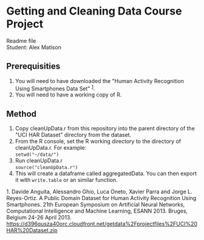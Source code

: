 # Getting and Cleaning Data Course Project
Readme file  
Student: Alex Matison  

## Prerequisities
1. You will need to have downloaded the "Human Activity Recognition Using Smartphones Data Set" <sup>[1](#fn1)</sup>.
2. You will need to have a working copy of R.

## Method
1. Copy cleanUpData.r from this repository into the parent directory of the "UCI HAR Dataset" directory from the dataset.
2. From the R console, set the R working directory to the directory of cleanUpData.r. For example:  
`setwd("~/data/")`
3. Run cleanUpData.r  
`source("cleanUpData.r")`
4. This will create a dataframe called aggregatedData. You can then export it with `write.table` or an similar function.



<a name="fn1">1.</a>  Davide Anguita, Alessandro Ghio, Luca Oneto, Xavier Parra and Jorge L. Reyes-Ortiz. A Public Domain Dataset for Human Activity Recognition Using Smartphones. 21th European Symposium on Artificial Neural Networks, Computational Intelligence and Machine Learning, ESANN 2013. Bruges, Belgium 24-26 April 2013. https://d396qusza40orc.cloudfront.net/getdata%2Fprojectfiles%2FUCI%20HAR%20Dataset.zip